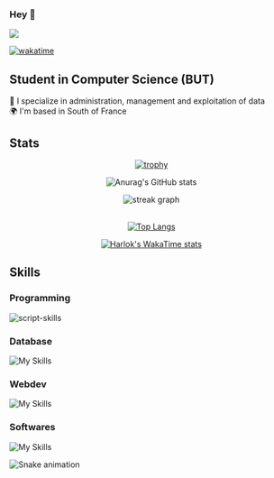 ### Hey 👋
<p>

  <img src="https://visitor-badge.laobi.icu/badge?page_id=rsnataliaa.rsnataliaa"/>

 [![wakatime](https://wakatime.com/badge/user/018e79a4-5a55-41fb-8926-35feb2864e7a.svg)](https://wakatime.com/@018e79a4-5a55-41fb-8926-35feb2864e7a)
</p>              

## Student in Computer Science (BUT)

  📡 I specialize in administration, management and exploitation of data
  <br>
  🌍 I'm based in South of France

## Stats

<div align="center">

[![trophy](https://github-profile-trophy.vercel.app/?username=rsnataliaa&theme=discord&margin-w=20)](https://github.com/ryo-ma/github-profile-trophy)

</div>

<div align="center">

![Anurag's GitHub stats](https://github-readme-stats.vercel.app/api?username=rsnataliaa&show_icons=true&theme=discord_old_blurple)

</div>

<div align="center">
  <img src="https://streak-stats.demolab.com?user=rsnataliaa&locale=en&mode=daily&theme=discord_old_blurple&hide_border=false&border_radius=5&border=3" alt="streak graph"  />
</div>
&nbsp;

<div align="center">

[![Top Langs](https://github-readme-stats.vercel.app/api/top-langs/?username=rsnataliaa&layout=compact&theme=discord_old_blurple)](https://github.com/yushi1007)

</div>

<div align="center">

[![Harlok's WakaTime stats](https://github-readme-stats.vercel.app/api/wakatime?username=rsnataliaa&theme=discord_old_blurple)](https://github.com/anuraghazra/github-readme-stats)

</div>

###

## Skills 

### Programming
![script-skills](https://skillicons.dev/icons?i=python,java,c,ada)

### Database
![My Skills](https://skillicons.dev/icons?i=mysql)

### Webdev
![My Skills](https://skillicons.dev/icons?i=html,css,php)

### Softwares
![My Skills](https://skillicons.dev/icons?i=eclipse,visualstudiocode)

<img src="https://profile-readme-generator.com/assets/snake.svg" alt="Snake animation" />

